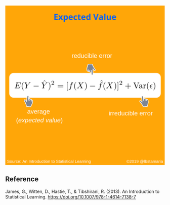 ![png](/assets/images/ISLR/ISLR_02_03.png)

## Reference

James, G., Witten, D., Hastie, T., & Tibshirani, R. (2013). An Introduction to Statistical Learning. https://doi.org/10.1007/978-1-4614-7138-7
